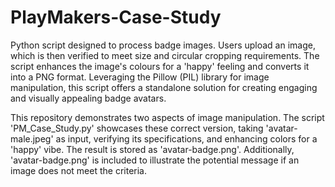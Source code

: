 # PlayMakers-Case-Study
Python script designed to process badge images. Users upload an image, which is then verified to meet size and circular cropping requirements. The script enhances the image's colours for a 'happy' feeling and converts it into a PNG format. Leveraging the Pillow (PIL) library for image manipulation, this script offers a standalone solution for creating engaging and visually appealing badge avatars.

This repository demonstrates two aspects of image manipulation. The script 'PM_Case_Study.py' showcases these correct version, taking 'avatar-male.jpeg' as input, verifying its specifications, and enhancing colors for a 'happy' vibe. The result is stored as 'avatar-badge.png'. Additionally, 'avatar-badge.png' is included to illustrate the potential message if an image does not meet the criteria.
